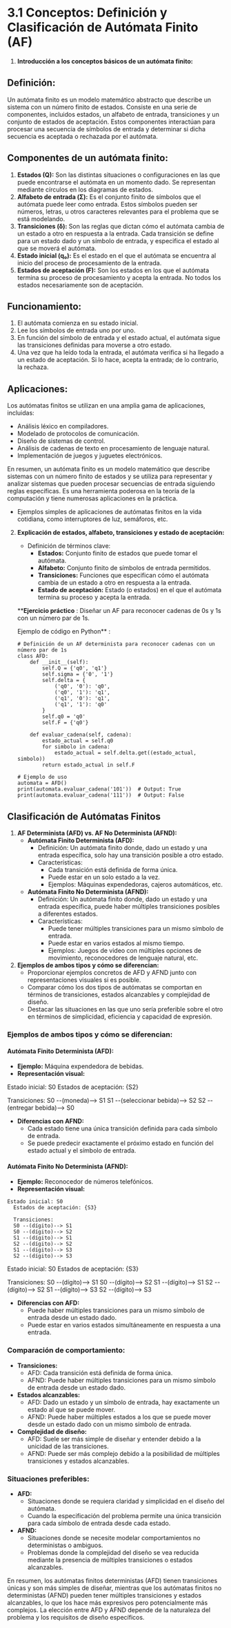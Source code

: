 # 3.1 Conceptos: Definición y Clasificación de Autómata Finito (AF)

1. **Introducción a los conceptos básicos de un autómata finito:**

## Definición:

Un autómata finito es un modelo matemático abstracto que describe un sistema con un número finito de estados. Consiste en una serie de componentes, incluidos estados, un alfabeto de entrada, transiciones y un conjunto de estados de aceptación. Estos componentes interactúan para procesar una secuencia de símbolos de entrada y determinar si dicha secuencia es aceptada o rechazada por el autómata.

## Componentes de un autómata finito:

1. **Estados (Q):** Son las distintas situaciones o configuraciones en las que puede encontrarse el autómata en un momento dado. Se representan mediante círculos en los diagramas de estados.
2. **Alfabeto de entrada (Σ):** Es el conjunto finito de símbolos que el autómata puede leer como entrada. Estos símbolos pueden ser números, letras, u otros caracteres relevantes para el problema que se está modelando.
3. **Transiciones (δ):** Son las reglas que dictan cómo el autómata cambia de un estado a otro en respuesta a la entrada. Cada transición se define para un estado dado y un símbolo de entrada, y especifica el estado al que se moverá el autómata.
4. **Estado inicial (q₀):** Es el estado en el que el autómata se encuentra al inicio del proceso de procesamiento de la entrada.
5. **Estados de aceptación (F):** Son los estados en los que el autómata termina su proceso de procesamiento y acepta la entrada. No todos los estados necesariamente son de aceptación.

## Funcionamiento:

1. El autómata comienza en su estado inicial.
2. Lee los símbolos de entrada uno por uno.
3. En función del símbolo de entrada y el estado actual, el autómata sigue las transiciones definidas para moverse a otro estado.
4. Una vez que ha leído toda la entrada, el autómata verifica si ha llegado a un estado de aceptación. Si lo hace, acepta la entrada; de lo contrario, la rechaza.

## Aplicaciones:

Los autómatas finitos se utilizan en una amplia gama de aplicaciones, incluidas:

* Análisis léxico en compiladores.
* Modelado de protocolos de comunicación.
* Diseño de sistemas de control.
* Análisis de cadenas de texto en procesamiento de lenguaje natural.
* Implementación de juegos y juguetes electrónicos.

En resumen, un autómata finito es un modelo matemático que describe sistemas con un número finito de estados y se utiliza para representar y analizar sistemas que pueden procesar secuencias de entrada siguiendo reglas específicas. Es una herramienta poderosa en la teoría de la computación y tiene numerosas aplicaciones en la práctica.

* Ejemplos simples de aplicaciones de autómatas finitos en la vida cotidiana, como interruptores de luz, semáforos, etc.

2. **Explicación de estados, alfabeto, transiciones y estado de aceptación:**

   * Definición de términos clave:
     * **Estados:** Conjunto finito de estados que puede tomar el autómata.
     * **Alfabeto:** Conjunto finito de símbolos de entrada permitidos.
     * **Transiciones:** Funciones que especifican cómo el autómata cambia de un estado a otro en respuesta a la entrada.
     * **Estado de aceptación:** Estado (o estados) en el que el autómata termina su proceso y acepta la entrada.


   ****Ejercicio práctico** : Diseñar un AF para reconocer cadenas de 0s y 1s con un número par de 1s.


   Ejemplo de código en Python** :

   ```
   # Definición de un AF determinista para reconocer cadenas con un número par de 1s
   class AFD:
       def __init__(self):
           self.Q = {'q0', 'q1'}
           self.sigma = {'0', '1'}
           self.delta = {
               ('q0', '0'): 'q0',
               ('q0', '1'): 'q1',
               ('q1', '0'): 'q1',
               ('q1', '1'): 'q0'
           }
           self.q0 = 'q0'
           self.F = {'q0'}

       def evaluar_cadena(self, cadena):
           estado_actual = self.q0
           for simbolo in cadena:
               estado_actual = self.delta.get((estado_actual, simbolo))
           return estado_actual in self.F

   # Ejemplo de uso
   automata = AFD()
   print(automata.evaluar_cadena('101'))  # Output: True
   print(automata.evaluar_cadena('111'))  # Output: False

   ```

## Clasificación de Autómatas Finitos

1. **AF Determinista (AFD) vs. AF No Determinista (AFND):**
   * **Autómata Finito Determinista (AFD):**
     * Definición: Un autómata finito donde, dado un estado y una entrada específica, solo hay una transición posible a otro estado.
     * Características:
       * Cada transición está definida de forma única.
       * Puede estar en un solo estado a la vez.
       * Ejemplos: Máquinas expendedoras, cajeros automáticos, etc.
   * **Autómata Finito No Determinista (AFND):**
     * Definición: Un autómata finito donde, dado un estado y una entrada específica, puede haber múltiples transiciones posibles a diferentes estados.
     * Características:
       * Puede tener múltiples transiciones para un mismo símbolo de entrada.
       * Puede estar en varios estados al mismo tiempo.
       * Ejemplos: Juegos de video con múltiples opciones de movimiento, reconocedores de lenguaje natural, etc.
2. **Ejemplos de ambos tipos y cómo se diferencian:**
   * Proporcionar ejemplos concretos de AFD y AFND junto con representaciones visuales si es posible.
   * Comparar cómo los dos tipos de autómatas se comportan en términos de transiciones, estados alcanzables y complejidad de diseño.
   * Destacar las situaciones en las que uno sería preferible sobre el otro en términos de simplicidad, eficiencia y capacidad de expresión.


### Ejemplos de ambos tipos y cómo se diferencian:

#### Autómata Finito Determinista (AFD):

* **Ejemplo:** Máquina expendedora de bebidas.
* **Representación visual:**

Estado inicial: S0
  Estados de aceptación: {S2}

  Transiciones:
  S0 --(moneda)--> S1
  S1 --(seleccionar bebida)--> S2
  S2 --(entregar bebida)--> S0
  

* **Diferencias con AFND:**
  * Cada estado tiene una única transición definida para cada símbolo de entrada.
  * Se puede predecir exactamente el próximo estado en función del estado actual y el símbolo de entrada.

#### Autómata Finito No Determinista (AFND):

* **Ejemplo:** Reconocedor de números telefónicos.
* **Representación visual:**

```
Estado inicial: S0
  Estados de aceptación: {S3}

  Transiciones:
  S0 --(dígito)--> S1
  S0 --(dígito)--> S2
  S1 --(dígito)--> S1
  S2 --(dígito)--> S2
  S1 --(dígito)--> S3
  S2 --(dígito)--> S3
```

Estado inicial: S0
  Estados de aceptación: {S3}

  Transiciones:
  S0 --(dígito)--> S1
  S0 --(dígito)--> S2
  S1 --(dígito)--> S1
  S2 --(dígito)--> S2
  S1 --(dígito)--> S3
  S2 --(dígito)--> S3
 

* **Diferencias con AFD:**
  * Puede haber múltiples transiciones para un mismo símbolo de entrada desde un estado dado.
  * Puede estar en varios estados simultáneamente en respuesta a una entrada.

### Comparación de comportamiento:

* **Transiciones:**
  * AFD: Cada transición está definida de forma única.
  * AFND: Puede haber múltiples transiciones para un mismo símbolo de entrada desde un estado dado.
* **Estados alcanzables:**
  * AFD: Dado un estado y un símbolo de entrada, hay exactamente un estado al que se puede mover.
  * AFND: Puede haber múltiples estados a los que se puede mover desde un estado dado con un mismo símbolo de entrada.
* **Complejidad de diseño:**
  * AFD: Suele ser más simple de diseñar y entender debido a la unicidad de las transiciones.
  * AFND: Puede ser más complejo debido a la posibilidad de múltiples transiciones y estados alcanzables.

### Situaciones preferibles:

* **AFD:**
  * Situaciones donde se requiera claridad y simplicidad en el diseño del autómata.
  * Cuando la especificación del problema permite una única transición para cada símbolo de entrada desde cada estado.
* **AFND:**
  * Situaciones donde se necesite modelar comportamientos no deterministas o ambiguos.
  * Problemas donde la complejidad del diseño se vea reducida mediante la presencia de múltiples transiciones o estados alcanzables.

En resumen, los autómatas finitos deterministas (AFD) tienen transiciones únicas y son más simples de diseñar, mientras que los autómatas finitos no deterministas (AFND) pueden tener múltiples transiciones y estados alcanzables, lo que los hace más expresivos pero potencialmente más complejos. La elección entre AFD y AFND depende de la naturaleza del problema y los requisitos de diseño específicos.
